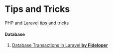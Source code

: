 # Tips and Tricks
PHP and Laravel tips and tricks

#### Database

1. [Database Transactions in Laravel **by Fideloper**][def]
   

   

[def]: 'https://fideloper.com/laravel-database-transactions'
